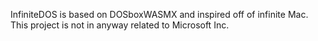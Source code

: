 InfiniteDOS is based on DOSboxWASMX and inspired off of infinite Mac. This project is not in anyway related to Microsoft Inc.
